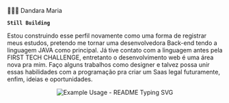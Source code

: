 👩🏽‍🎓 Dandara Maria

**`Still Building`**
<div>
Estou construindo esse perfil novamente como uma forma de registrar meus estudos, pretendo me tornar uma desenvolvedora Back-end tendo a linguagem JAVA como principal. Já tive contato com a linguagem antes pela FIRST TECH CHALLENGE, entretanto o desenvolvimento web é uma área nova pra mim. Faço alguns trabalhos como designer e talvez possa unir essas habilidades com a programação pra criar um Saas legal futuramente, enfim, ideias e oportunidades.
<div/>
<p align="center">
  <img src="https://readme-typing-svg.demolab.com/?lines=Dandara+aqui!;Seja+bem+vindo(a)+ao+meu+perfil!;Por+enquanto+não+tem+muito+o+que+ver;Mas+você+vai+gostar+dos+meus+futuros+projetos!;ata+amo+!&font=Fira%20Code&center=true&width=700&height=50&duration=3000&pause=900" alt="Example Usage - README Typing SVG">
</p>
